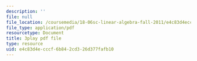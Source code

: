 ```yaml
---
description: ''
file: null
file_location: /coursemedia/18-06sc-linear-algebra-fall-2011/e4c83d4ecccf6b842cd326d377fafb10_zWxhmBCdvFs.pdf
file_type: application/pdf
resourcetype: Document
title: 3play pdf file
type: resource
uid: e4c83d4e-cccf-6b84-2cd3-26d377fafb10
---
```

